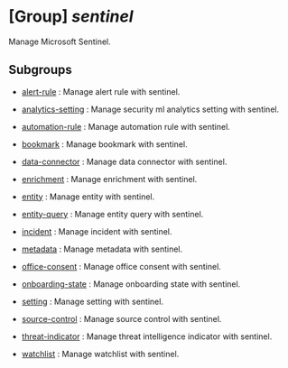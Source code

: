# [Group] _sentinel_

Manage Microsoft Sentinel.

## Subgroups

- [alert-rule](/Commands/sentinel/alert-rule/readme.md)
: Manage alert rule with sentinel.

- [analytics-setting](/Commands/sentinel/analytics-setting/readme.md)
: Manage security ml analytics setting with sentinel.

- [automation-rule](/Commands/sentinel/automation-rule/readme.md)
: Manage automation rule with sentinel.

- [bookmark](/Commands/sentinel/bookmark/readme.md)
: Manage bookmark with sentinel.

- [data-connector](/Commands/sentinel/data-connector/readme.md)
: Manage data connector with sentinel.

- [enrichment](/Commands/sentinel/enrichment/readme.md)
: Manage enrichment with sentinel.

- [entity](/Commands/sentinel/entity/readme.md)
: Manage entity with sentinel.

- [entity-query](/Commands/sentinel/entity-query/readme.md)
: Manage entity query with sentinel.

- [incident](/Commands/sentinel/incident/readme.md)
: Manage incident with sentinel.

- [metadata](/Commands/sentinel/metadata/readme.md)
: Manage metadata with sentinel.

- [office-consent](/Commands/sentinel/office-consent/readme.md)
: Manage office consent with sentinel.

- [onboarding-state](/Commands/sentinel/onboarding-state/readme.md)
: Manage onboarding state with sentinel.

- [setting](/Commands/sentinel/setting/readme.md)
: Manage setting with sentinel.

- [source-control](/Commands/sentinel/source-control/readme.md)
: Manage source control with sentinel.

- [threat-indicator](/Commands/sentinel/threat-indicator/readme.md)
: Manage threat intelligence indicator with sentinel.

- [watchlist](/Commands/sentinel/watchlist/readme.md)
: Manage watchlist with sentinel.
